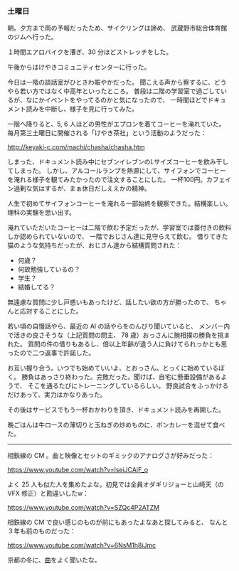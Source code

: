 ### 土曜日

朝。夕方まで雨の予報だったため、サイクリングは諦め、
武蔵野市総合体育館のジムへ行った。

１時間エアロバイクを漕ぎ、30 分ほどストレッチをした。

午後からはけやきコミュニティセンターに行った。

今日は一階の談話室がひときわ賑やかだった。
聞こえる声から察するに、どうやら若い方ではなく中高年といったところ。
普段は二階の学習室で過ごしているが、なにかイベントをやってるのかと気になったので、
一時間ほどでドキュメント読みを中断し、様子を見に行ってみた。

一階へ降りると、5, 6 人ほどの男性がエプロンを着てコーヒーを淹れていた。
毎月第三土曜日に開催される「けやき茶社」という活動のようだった：

http://keyaki-c.com/machi/chasha/chasha.htm

しまった、ドキュメント読み中にセブンイレブンのLサイズコーヒーを飲み干してしまった。
しかし、アルコールランプを熱源にして、サイフォンでコーヒーを淹れる様子を観てみたかったので注文することにした。
一杯100円。カフェイン過剰な気はするが、まぁ休日だしええかの精神。

人生で初めてサイフォンコーヒーを淹れる一部始終を観察できた。結構楽しい。
理科の実験を思い出す。

淹れていただいたコーヒーは二階で飲む予定だったが、学習室では蓋付きの飲料しか認められていないので、
一階でおじさん達に見守らえて飲む。
借りてきた猫のような気持ちだったが、おじさん達から結構質問された：

- 何歳？
- 何故勉強しているの？
- 学生？
- 結婚してる？

無遠慮な質問に少し戸惑いもあったけど、話したい欲の方が勝ったので、
ちゃんと応対することにした。

若い頃の自慢話やら、最近の AI の話やらをのんびり聞いていると、
メンバー内で活きの良さそうな（上記質問の問主、 78 歳）おっさんに腕相撲の勝負を挑まれた。
質問の件の借りもあるし、倍以上年齢が違う人に負けてられっかとも思ったので二つ返事で許諾した。

お互い握り合う。いつでも始めていいよ、とおっさん。とっくに始めているぼく。
勝負はあっさり終わった。完敗だった。聞けば、自宅に懸垂設備があるようで、
そこを通るたびにトレーニングしているらしい。
野良試合をふっかけるだけあって、実力はかなりあった。

その後はサービスでもう一杯おかわりを頂き、ドキュメント読みを再開した。

晩ごはんは牛ロースの薄切りと玉ねぎの炒めものに、ボンカレーを混ぜて食べた。

---

相鉄線の CM 。曲と映像とセットのギミックのアナログさが好みだった：

https://www.youtube.com/watch?v=lseiJCAiF_o

よく 25 人も似た人を集めたよな。初見では全員オダギリジョーと山崎天（の VFX 修正）と勘違いしたw：

https://www.youtube.com/watch?v=SZQc4P2ATZM

相鉄線の CM で良い感じのものが前にもあったよなあと探してみると、
なんと３年も前のものだった：

https://www.youtube.com/watch?v=6NsM1h8iJmc

京都の冬に、[曲](https://www.youtube.com/watch?v=K7eQxgD_bp0)をよく聞いたな。